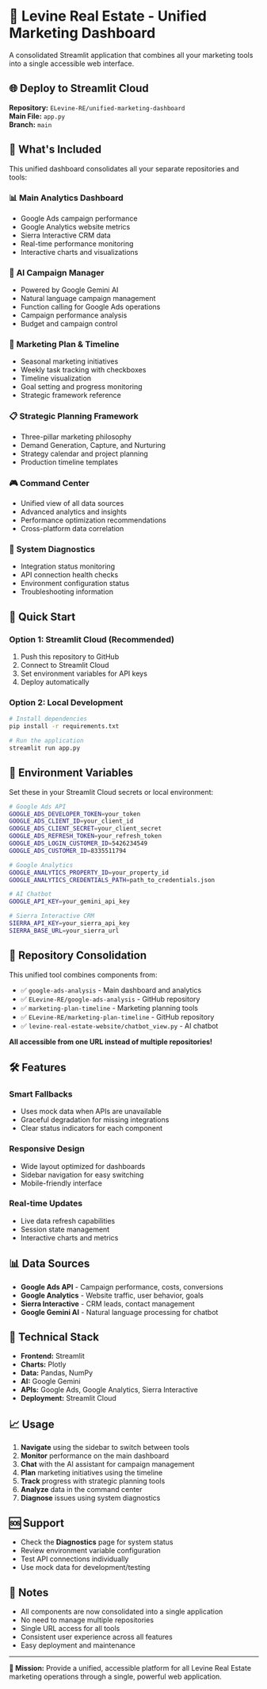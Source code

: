 # 🏡 Levine Real Estate - Unified Marketing Dashboard

A consolidated Streamlit application that combines all your marketing tools into a single accessible web interface.

## 🌐 **Deploy to Streamlit Cloud**
**Repository:** `ELevine-RE/unified-marketing-dashboard`  
**Main File:** `app.py`  
**Branch:** `main`

## 🎯 **What's Included**

This unified dashboard consolidates all your separate repositories and tools:

### 📊 **Main Analytics Dashboard**
- Google Ads campaign performance
- Google Analytics website metrics  
- Sierra Interactive CRM data
- Real-time performance monitoring
- Interactive charts and visualizations

### 🤖 **AI Campaign Manager**
- Powered by Google Gemini AI
- Natural language campaign management
- Function calling for Google Ads operations
- Campaign performance analysis
- Budget and campaign control

### 📅 **Marketing Plan & Timeline**
- Seasonal marketing initiatives
- Weekly task tracking with checkboxes
- Timeline visualization
- Goal setting and progress monitoring
- Strategic framework reference

### 📋 **Strategic Planning Framework**
- Three-pillar marketing philosophy
- Demand Generation, Capture, and Nurturing
- Strategy calendar and project planning
- Production timeline templates

### 🎮 **Command Center**
- Unified view of all data sources
- Advanced analytics and insights
- Performance optimization recommendations
- Cross-platform data correlation

### 🔧 **System Diagnostics**
- Integration status monitoring
- API connection health checks
- Environment configuration status
- Troubleshooting information

## 🚀 **Quick Start**

### **Option 1: Streamlit Cloud (Recommended)**
1. Push this repository to GitHub
2. Connect to Streamlit Cloud
3. Set environment variables for API keys
4. Deploy automatically

### **Option 2: Local Development**
```bash
# Install dependencies
pip install -r requirements.txt

# Run the application
streamlit run app.py
```

## 🔑 **Environment Variables**

Set these in your Streamlit Cloud secrets or local environment:

```bash
# Google Ads API
GOOGLE_ADS_DEVELOPER_TOKEN=your_token
GOOGLE_ADS_CLIENT_ID=your_client_id
GOOGLE_ADS_CLIENT_SECRET=your_client_secret
GOOGLE_ADS_REFRESH_TOKEN=your_refresh_token
GOOGLE_ADS_LOGIN_CUSTOMER_ID=5426234549
GOOGLE_ADS_CUSTOMER_ID=8335511794

# Google Analytics
GOOGLE_ANALYTICS_PROPERTY_ID=your_property_id
GOOGLE_ANALYTICS_CREDENTIALS_PATH=path_to_credentials.json

# AI Chatbot
GOOGLE_API_KEY=your_gemini_api_key

# Sierra Interactive CRM
SIERRA_API_KEY=your_sierra_api_key
SIERRA_BASE_URL=your_sierra_url
```

## 📁 **Repository Consolidation**

This unified tool combines components from:

- ✅ `google-ads-analysis` - Main dashboard and analytics
- ✅ `ELevine-RE/google-ads-analysis` - GitHub repository
- ✅ `marketing-plan-timeline` - Marketing planning tools
- ✅ `ELevine-RE/marketing-plan-timeline` - GitHub repository  
- ✅ `levine-real-estate-website/chatbot_view.py` - AI chatbot

**All accessible from one URL instead of multiple repositories!**

## 🛠️ **Features**

### **Smart Fallbacks**
- Uses mock data when APIs are unavailable
- Graceful degradation for missing integrations
- Clear status indicators for each component

### **Responsive Design**
- Wide layout optimized for dashboards
- Sidebar navigation for easy switching
- Mobile-friendly interface

### **Real-time Updates**
- Live data refresh capabilities
- Session state management
- Interactive charts and metrics

## 📊 **Data Sources**

- **Google Ads API** - Campaign performance, costs, conversions
- **Google Analytics** - Website traffic, user behavior, goals
- **Sierra Interactive** - CRM leads, contact management
- **Google Gemini AI** - Natural language processing for chatbot

## 🔧 **Technical Stack**

- **Frontend:** Streamlit
- **Charts:** Plotly
- **Data:** Pandas, NumPy
- **AI:** Google Gemini
- **APIs:** Google Ads, Google Analytics, Sierra Interactive
- **Deployment:** Streamlit Cloud

## 📈 **Usage**

1. **Navigate** using the sidebar to switch between tools
2. **Monitor** performance on the main dashboard
3. **Chat** with the AI assistant for campaign management
4. **Plan** marketing initiatives using the timeline
5. **Track** progress with strategic planning tools
6. **Analyze** data in the command center
7. **Diagnose** issues using system diagnostics

## 🆘 **Support**

- Check the **Diagnostics** page for system status
- Review environment variable configuration
- Test API connections individually
- Use mock data for development/testing

## 📝 **Notes**

- All components are now consolidated into a single application
- No need to manage multiple repositories
- Single URL access for all tools
- Consistent user experience across all features
- Easy deployment and maintenance

---

**🎯 Mission:** Provide a unified, accessible platform for all Levine Real Estate marketing operations through a single, powerful web application.
